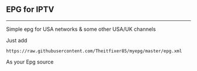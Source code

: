 ## EPG for IPTV ##
------------------

Simple epg for USA networks & some other USA/UK channels

Just add
	
 	https://raw.githubusercontent.com/Theitfixer85/myepg/master/epg.xml
		

As your Epg source



